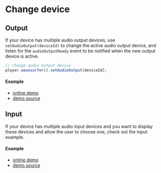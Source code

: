 # Change device

## Output

If your device has multiple audio output devices, use `setAudioOutput(deviceId)` to change
the active audio output device, and listen for the `audioOutputReady` event to be notified
when the new output device is active.

```javascript
// change audio output device
player.wavesurfer().setAudioOutput(deviceId);
```

#### Example

- [online demo](https://collab-project.github.io/videojs-wavesurfer/examples/output.html)
- [demo source](https://github.com/collab-project/videojs-wavesurfer/blob/master/examples/output.html)

## Input

If your device has multiple audio input devices and you want to display
these devices and allow the user to choose one, check out the input example.

#### Example

- [online demo](https://collab-project.github.io/videojs-wavesurfer/examples/input.html)
- [demo source](https://github.com/collab-project/videojs-wavesurfer/blob/master/examples/input.html)
